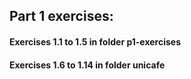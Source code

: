 ## Part 1 exercises:

#### Exercises 1.1 to 1.5 in folder p1-exercises

#### Exercises 1.6 to 1.14 in folder unicafe
